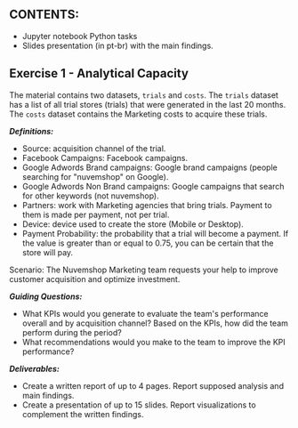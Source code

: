 ## CONTENTS:
- Jupyter notebook Python tasks
- Slides presentation (in pt-br) with the main findings.

## Exercise 1 - Analytical Capacity

The material contains two datasets, `trials` and `costs`. The `trials` dataset has a list of all trial stores (trials) that were generated in the last 20 months. The `costs` dataset contains the Marketing costs to acquire these trials.

***Definitions:***

- Source: acquisition channel of the trial.
- Facebook Campaigns: Facebook campaigns.
- Google Adwords Brand campaigns: Google brand campaigns (people searching for "nuvemshop" on Google).
- Google Adwords Non Brand campaigns: Google campaigns that search for other keywords (not nuvemshop).
- Partners: work with Marketing agencies that bring trials. Payment to them is made per payment, not per trial.
- Device: device used to create the store (Mobile or Desktop).
- Payment Probability: the probability that a trial will become a payment. If the value is greater than or equal to 0.75, you can be certain that the store will pay.

Scenario: The Nuvemshop Marketing team requests your help to improve customer acquisition and optimize investment.

***Guiding Questions:***

- What KPIs would you generate to evaluate the team's performance overall and by acquisition channel? Based on the KPIs, how did the team perform during the period?
- What recommendations would you make to the team to improve the KPI performance?

***Deliverables:***

- Create a written report of up to 4 pages. Report supposed analysis and main findings.
- Create a presentation of up to 15 slides. Report visualizations to complement the written findings.
